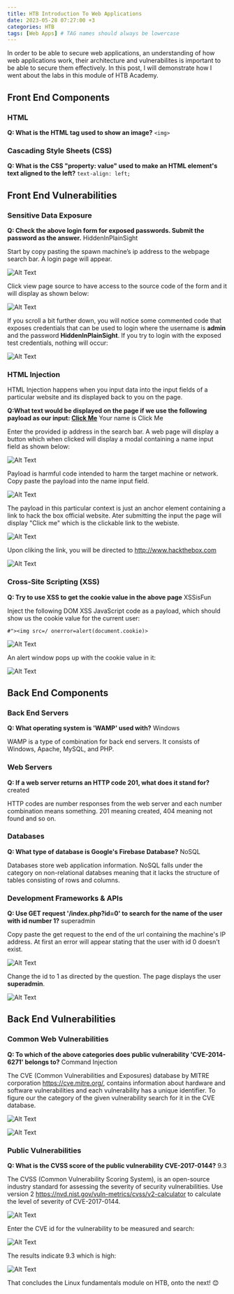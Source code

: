 ```yaml
---
title: HTB Introduction To Web Applications
date: 2023-05-28 07:27:00 +3
categories: HTB
tags: [Web Apps] # TAG names should always be lowercase
---
```


In order to be able to secure web applications, an understanding of how web applications work, their architecture and vulnerabilites is important to be able to secure them effectively. In this post, I will demonstrate how I went about the labs in this module of HTB Academy.

## Front End Components

### HTML

**Q: What is the HTML tag used to show an image?** `<img>`

### Cascading Style Sheets (CSS)

**Q: What is the CSS "property: value" used to make an HTML element's text aligned to the left?** `text-align: left;`

## Front End Vulnerabilities

### Sensitive Data Exposure

**Q: Check the above login form for exposed passwords. Submit the password as the answer.**
HiddenInPlainSight

Start by copy pasting the spawn machine’s ip address to the webpage search bar. A login page will appear.

![Alt Text](/_site/assets/imgs/WFP.JPG)

Click view page source to have access to the source code of the
form and it will display as shown below:

![Alt Text](/_site/assets/imgs/WFP2.JPG)

If you scroll a bit further down, you will notice some commented code that exposes credentials that can be used to login where the username is **admin** and the password **HiddenInPlainSight**. If you try to login with the exposed test credentials, nothing will occur:

![Alt Text](/_site/assets/imgs/comment.JPG)

### HTML Injection

HTML Injection happens when you input data into the input fields of a particular website and its displayed back to you on the page.

**Q:What text would be displayed on the page if we use the following payload as our input: <a href="http://www.hackthebox.com">Click Me</a>** Your name is Click Me

Enter the provided ip address in the search bar. A web page will display a button which when clicked will display a modal containing a name input field as shown below:

![Alt Text](/_site/assets/imgs/HTMLi.JPG)

Payload is harmful code intended to harm the target machine or network. Copy paste the payload into the name input field.

![Alt Text](/_site/assets/imgs/payload.JPG)

The payload in this particular context is just an anchor element containing a link to hack the box official website. Ater submitting the input the page will display "Click me" which is the clickable link to the webiste.

![Alt Text](/_site/assets/imgs/click.JPG)

Upon cliking the link, you will be directed to http://www.hackthebox.com

![Alt Text](/_site/assets/imgs/click2.JPG)

### Cross-Site Scripting (XSS)

**Q: Try to use XSS to get the cookie value in the above page**
XSSisFun

Inject the following DOM XSS JavaScript code as a payload, which should show us the cookie value for the current user:

`#"><img src=/ onerror=alert(document.cookie)>`

![Alt Text](/_site/assets/imgs/payload2.JPG)

An alert window pops up with the cookie value in it:

![Alt Text](/_site/assets/imgs/payload3.JPG)

## Back End Components

### Back End Servers

**Q: What operating system is 'WAMP' used with?**
Windows

WAMP is a type of combination for back end servers. It consists of Windows, Apache, MySQL, and PHP.

### Web Servers

**Q: If a web server returns an HTTP code 201, what does it stand for?** created

HTTP codes are number responses from the web server and each number combination means something. 201 meaning created, 404 meaning not found and so on.

### Databases

**Q: What type of database is Google's Firebase Database?** NoSQL

Databases store web application information. NoSQL falls under the category on non-relational databses meaning that it lacks the structure of tables consisting of rows and columns.

### Development Frameworks & APIs

**Q: Use GET request '/index.php?id=0' to search for the name of the user with id number 1?** superadmin

Copy paste the get request to the end of the url containing the machine's IP address. At first an error will appear stating that the user with id 0 doesn't exist.

![Alt Text](/_site/assets/imgs/get.JPG)

Change the id to 1 as directed by the question. The page displays the user **superadmin**.

![Alt Text](/_site/assets/imgs/get2.JPG)

## Back End Vulnerabilities

### Common Web Vulnerabilities

__Q: To which of the above categories does public vulnerability 'CVE-2014-6271' belongs to?__ Command Injection

The CVE (Common Vulnerabilities and Exposures) database by MITRE corporation https://cve.mitre.org/, contains information about hardware and software vulnerabilities and each vulnerability has a unique identifier. To figure our the category of the given vulnerability search for it in the CVE database. 

![Alt Text](/_site/assets/imgs/cve.JPG)

![Alt Text](/_site/assets/imgs/cve2.JPG)

### Public Vulnerabilities 
__Q:  What is the CVSS score of the public vulnerability CVE-2017-0144?__ 9.3

The CVSS (Common Vulnerability Scoring System), is an open-source industry standard for assessing the severity of security vulnerabilities. Use version 2 https://nvd.nist.gov/vuln-metrics/cvss/v2-calculator to calculate the level of severity of CVE-2017-0144. 

![Alt Text](/_site/assets/imgs/cvss.JPG)

Enter the CVE id for the vulnerability to be measured and search:

![Alt Text](/_site/assets/imgs/cvss2.JPG)

The results indicate 9.3 which is high:

![Alt Text](/_site/assets/imgs/cvss3.JPG)


That concludes the Linux fundamentals module on HTB, onto the next! &#x1F60A;







